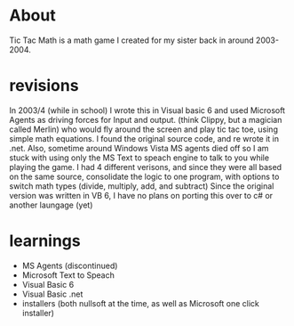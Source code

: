 # About
Tic Tac Math is a math game I created for my sister back in around 2003-2004.

# revisions

In 2003/4 (while in school) I wrote this in Visual basic 6 and used Microsoft Agents as driving forces for Input and output. 
(think Clippy, but a magician called Merlin) who would fly around the screen and play tic tac toe, using simple math equations.
I found the original source code, and re wrote it in .net. Also, sometime around Windows Vista MS agents died off so I am stuck with using 
only the MS Text to speach engine to talk to you while playing the game. I had 4 different verisons, and since they were all based on the same source, consolidate the logic to one 
program, with options to switch math types (divide, multiply, add, and subtract) Since the original version was written in VB 6, I have no plans on
porting this over to c# or another laungage (yet)

# learnings
+ MS Agents (discontinued)
+ Microsoft Text to Speach
+ Visual Basic 6
+ Visual Basic .net
+ installers (both nullsoft at the time, as well as Microsoft one click installer)
